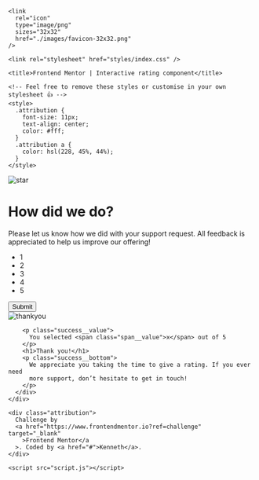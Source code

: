 <!DOCTYPE html>
<html lang="en">
  <head>
    <meta charset="UTF-8" />
    <meta name="viewport" content="width=device-width, initial-scale=1.0" />
    <!-- displays site properly based on user's device -->

    <link
      rel="icon"
      type="image/png"
      sizes="32x32"
      href="./images/favicon-32x32.png"
    />

    <link rel="stylesheet" href="styles/index.css" />

    <title>Frontend Mentor | Interactive rating component</title>

    <!-- Feel free to remove these styles or customise in your own stylesheet 👍 -->
    <style>
      .attribution {
        font-size: 11px;
        text-align: center;
        color: #fff;
      }
      .attribution a {
        color: hsl(228, 45%, 44%);
      }
    </style>
  </head>
  <body>
    <div class="container">
      <div class="card">
        <div class="card__image">
          <img src="images/icon-star.svg" alt="star" />
        </div>
        <h1 class="card--title">How did we do?</h1>
        <p class="card--paragraph">
          Please let us know how we did with your support request. All feedback
          is appreciated to help us improve our offering!
        </p>
        <ul>
          <li class="list__item">1</li>
          <li class="list__item">2</li>
          <li class="list__item">3</li>
          <li class="list__item">4</li>
          <li class="list__item">5</li>
        </ul>
        <button class="btn__submit">Submit</button>
      </div>
      <div class="success">
        <div class="success_img">
          <img src="images/illustration-thank-you.svg" alt="thankyou" />
        </div>

        <p class="success__value">
          You selected <span class="span__value">x</span> out of 5
        </p>
        <h1>Thank you!</h1>
        <p class="success__bottom">
          We appreciate you taking the time to give a rating. If you ever need
          more support, don’t hesitate to get in touch!
        </p>
      </div>
    </div>

    <div class="attribution">
      Challenge by
      <a href="https://www.frontendmentor.io?ref=challenge" target="_blank"
        >Frontend Mentor</a
      >. Coded by <a href="#">Kenneth</a>.
    </div>

    <script src="script.js"></script>
  </body>
</html>

